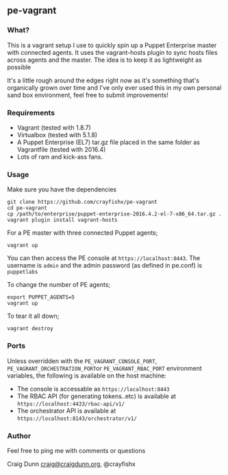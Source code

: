 ## pe-vagrant

### What?

This is a vagrant setup I use to quickly spin up a Puppet Enterprise master with connected agents.  It uses the vagrant-hosts plugin to sync hosts files across agents and the master.  The idea is to keep it as lightweight as possible

It's a little rough around the edges right now as it's something that's organically grown over time and I've only ever used this in my own personal sand box environment, feel free to submit improvements!

### Requirements

* Vagrant (tested with 1.8.7)
* Virtualbox (tested with 5.1.8)
* A Puppet Enterprise (EL7) tar.gz file placed in the same folder as Vagrantfile (tested with 2016.4)
* Lots of ram and kick-ass fans.

### Usage

Make sure you have the dependencies

```
git clone https://github.com/crayfishx/pe-vagrant
cd pe-vagrant
cp /path/to/enterprise/puppet-enterprise-2016.4.2-el-7-x86_64.tar.gz .
vagrant plugin install vagrant-hosts
```

For a PE master with three connected Puppet agents;

```
vagrant up
```

You can then access the PE console at `https://localhost:8443`.  The username is `admin` and the admin password (as defined in pe.conf) is `puppetlabs`

To change the number of PE agents;

```
export PUPPET_AGENTS=5
vagrant up
```

To tear it all down;
```
vagrant destroy
```

### Ports

Unless overridden with the `PE_VAGRANT_CONSOLE_PORT`, `PE_VAGRANT_ORCHESTRATION_PORT`or `PE_VAGRANT_RBAC_PORT` environment variables, the following is available on the host machine:

* The console is accessable as `https://localhost:8443`
* The RBAC API (for generating tokens..etc) is available at `https://localhost:4433/rbac-api/v1/`
* The orchestrator API is available at `https://localhost:8143/orchestrator/v1/`


### Author

Feel free to ping me with comments or questions

Craig Dunn <craig@craigdunn.org>, @crayfishx

